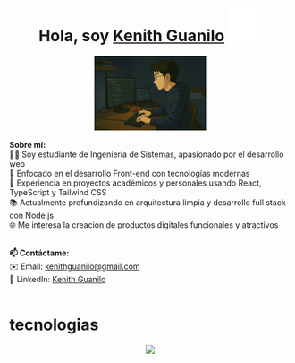 <h1 align="center">Hola, soy <a href="https://github.com/KenithDev">Kenith Guanilo</a> <img src="https://github.com/Kathryn-Jie/Kathryn-Jie/blob/main/wave.gif" width="60px" /></h1>

<p align="center">
    <img width="200" src="Kenith.jpg" alt="Dev Avatar">
</p>

<div>
<strong>Sobre mí:</strong><br>
👨‍💻 Soy estudiante de Ingeniería de Sistemas, apasionado por el desarrollo web<br>
🧠 Enfocado en el desarrollo Front-end con tecnologías modernas<br>
🎯 Experiencia en proyectos académicos y personales usando React, TypeScript y Tailwind CSS<br>
📚 Actualmente profundizando en arquitectura limpia y desarrollo full stack con Node.js<br>
🌐 Me interesa la creación de productos digitales funcionales y atractivos<br><br>

<strong>📫 Contáctame:</strong><br>
✉️ Email: <a href="mailto:kenithguanilo@gmail.com">kenithguanilo@gmail.com</a><br>
💼 LinkedIn: <a href="https://www.linkedin.com/in/kenith-guanilo-pizarro-1147ab2ab/">Kenith Guanilo</a><br><br>
<h1> tecnologias </h1>
<!-- Tech stack icons frontend + bases de datos + java -->
<p align="center">
  <a href="https://skillicons.dev">
    <img src="https://skillicons.dev/icons?i=html,css,js,ts,react,angular,vue,sass,tailwind,bootstrap,redux,vite,flutter,figma,git,github,postgres,mysql,java&perline=16" />
  </a>
</p>

<!--
![JavaScript](https://img.shields.io/badge/javascript-%23323330.svg?style=for-the-badge&logo=javascript&logoColor=%23F7DF1E)
![HTML5](https://img.shields.io/badge/HTML5-E34F26?style=for-the-badge&logo=html5&logoColor=white)
![CSS3](https://img.shields.io/badge/CSS3-1572B6?style=for-the-badge&logo=css3&logoColor=white)
![Angular](https://img.shields.io/badge/angular-%23DD0031.svg?style=for-the-badge&logo=angular&logoColor=white)
![REACT](https://img.shields.io/badge/React-20232A?style=for-the-badge&logo=react&logoColor=61DAFB)
![Vue](https://img.shields.io/badge/Vue.js-35495E?style=for-the-badge&logo=vue.js&logoColor=4FC08D)
![BOOTSTRAP](https://img.shields.io/badge/Bootstrap-563D7C?style=for-the-badge&logo=bootstrap&logoColor=white)
![TAILWIND](https://img.shields.io/badge/Tailwind_CSS-38B2AC?style=for-the-badge&logo=tailwind-css&logoColor=white)
![SASS](https://img.shields.io/badge/Sass-CC6699?style=for-the-badge&logo=sass&logoColor=white)
![Redux](https://img.shields.io/badge/redux-%23593d88.svg?style=for-the-badge&logo=redux&logoColor=white)
![Vite](https://img.shields.io/badge/Vite-646CFF?style=for-the-badge&logo=vite&logoColor=FFD62E)
![Flutter](https://img.shields.io/badge/Flutter-02569B?style=for-the-badge&logo=flutter&logoColor=white)
![Figma](https://img.shields.io/badge/Figma-F24E1E?style=for-the-badge&logo=figma&logoColor=white)
![Git](https://img.shields.io/badge/git-F05032?style=for-the-badge&logo=git&logoColor=white)
![GitHub](https://img.shields.io/badge/github-181717?style=for-the-badge&logo=github&logoColor=white)
![Postgres](https://img.shields.io/badge/postgres-%23316192.svg?style=for-the-badge&logo=postgresql&logoColor=white)
![MYSQL](https://img.shields.io/badge/MySQL-00000F?style=for-the-badge&logo=mysql&logoColor=white)
![Java](https://img.shields.io/badge/Java-007396?style=for-the-badge&logo=java&logoColor=white)
![SQL Server](https://img.shields.io/badge/SQL%20Server-CC2927?style=for-the-badge&logo=microsoftsqlserver&logoColor=white)
-->

